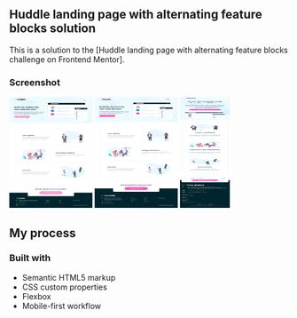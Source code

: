  ## Huddle landing page with alternating feature blocks solution

This is a solution to the [Huddle landing page with alternating feature blocks challenge on Frontend Mentor].



### Screenshot

<img src="/design/active-states.jpg" width="150px" height="200px">
<img src="/design/desktop-design.jpg" width="150px" height="200px">
<img src="/design/mobile-design.jpg" width="90px" height="200px">


## My process

### Built with

- Semantic HTML5 markup
- CSS custom properties
- Flexbox
- Mobile-first workflow

